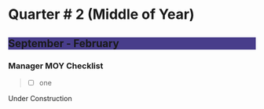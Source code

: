 # Quarter # 2 (Middle of Year)

<body>
<h2 style="background-color:darkslateblue;">
September - February
</h2> </body>

### Manager MOY Checklist

>- [ ] one

Under Construction